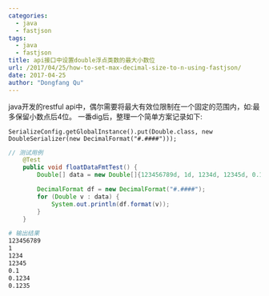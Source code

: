 ```yaml
---
categories:
  - java
  - fastjson
tags:
  - java
  - fastjson
title: api接口中设置double浮点类数的最大小数位
url: /2017/04/25/how-to-set-max-decimal-size-to-n-using-fastjson/
date: 2017-04-25
author: "Dongfang Qu"
---
```



java开发的restful api中，偶尔需要将最大有效位限制在一个固定的范围内，如:最多保留小数点后4位。
一番dig后，整理一个简单方案记录如下:

```
SerializeConfig.getGlobalInstance().put(Double.class, new DoubleSerializer(new DecimalFormat("#.####")));
```

```java
// 测试用例
    @Test
    public void floatDataFmtTest() {
        Double[] data = new Double[]{123456789d, 1d, 1234d, 12345d, 0.1d, 0.1234d, 0.12345d};

        DecimalFormat df = new DecimalFormat("#.####");
        for (Double v : data) {
            System.out.println(df.format(v));
        }
    }
```

```bash
# 输出结果
123456789
1
1234
12345
0.1
0.1234
0.1235
```